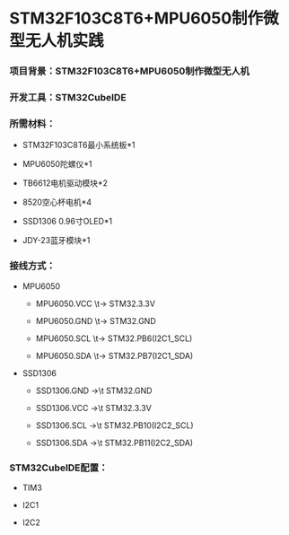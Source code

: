 # STM32F103C8T6+MPU6050制作微型无人机实践


### 项目背景：STM32F103C8T6+MPU6050制作微型无人机

### 开发工具：STM32CubeIDE

### 所需材料：

- STM32F103C8T6最小系统板*1

- MPU6050陀螺仪*1

- TB6612电机驱动模块*2

- 8520空心杯电机*4

- SSD1306 0.96寸OLED*1

- JDY-23蓝牙模块*1

### 接线方式：

- MPU6050

    - MPU6050.VCC \t-> STM32.3.3V

    - MPU6050.GND \t-> STM32.GND

    - MPU6050.SCL \t-> STM32.PB6(I2C1_SCL)

    - MPU6050.SDA \t-> STM32.PB7(I2C1_SDA)

- SSD1306

    - SSD1306.GND ->\t STM32.GND

    - SSD1306.VCC ->\t STM32.3.3V

    - SSD1306.SCL ->\t STM32.PB10(I2C2_SCL)

    - SSD1306.SDA ->\t STM32.PB11(I2C2_SDA)

### STM32CubeIDE配置：

- TIM3



- I2C1



- I2C2



